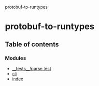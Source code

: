 protobuf-to-runtypes

# protobuf-to-runtypes

## Table of contents

### Modules

- [\_\_tests\_\_/parse.test](modules/__tests___parse_test.md)
- [cli](modules/cli.md)
- [index](modules/index.md)
